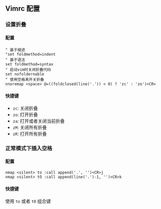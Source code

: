 ## Vimrc 配置

<!-- toc -->

### 设置折叠
#### 配置  
```
" 基于缩进
"set foldmethod=indent
" 基于语法
set foldmethod=syntax
" 启动vim时关闭折叠代码
set nofoldernable
" 使用空格来开关折叠
nnoremap <space> @=((foldclosed(line('.')) < 0) ? 'zc' : 'zo')<CR>
```

#### 快捷键
* `zc`: 关闭折叠
* `zo`: 打开折叠
* `za`: 打开或者关闭当前折叠
* `zM`: 关闭所有折叠
* `zR`: 打开所有折叠

### 正常模式下插入空格
#### 配置
```
nmap <silent> to :call append('.', '')<CR>j
nmap <silent> tO :call append(line('.')-1, '')<CR>k
```
#### 快捷键
使用 `to` 或者 `tO` 组合键
